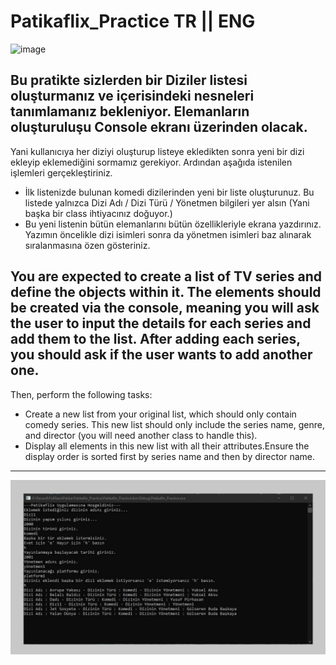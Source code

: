 # Patikaflix_Practice TR || ENG

![image](https://github.com/user-attachments/assets/6b596d6d-5594-4984-a22d-af890b9bc666)

## Bu pratikte sizlerden bir Diziler listesi oluşturmanız ve içerisindeki nesneleri tanımlamanız bekleniyor. Elemanların oluşturuluşu Console ekranı üzerinden olacak.
Yani kullanıcıya her diziyi oluşturup listeye ekledikten sonra yeni bir dizi ekleyip eklemediğini sormamız gerekiyor.
Ardından aşağıda istenilen işlemleri gerçekleştiriniz.
- İlk listenizde bulunan komedi dizilerinden yeni bir liste oluşturunuz. Bu listede yalnızca Dizi Adı / Dizi Türü / Yönetmen bilgileri yer alsın (Yani başka bir class ihtiyacınız doğuyor.)
- Bu yeni listenin bütün elemanlarını bütün özellikleriyle ekrana yazdırınız. Yazımın öncelikle dizi isimleri sonra da yönetmen isimleri baz alınarak sıralanmasına özen gösteriniz.

## You are expected to create a list of TV series and define the objects within it. The elements should be created via the console, meaning you will ask the user to input the details for each series and add them to the list. After adding each series, you should ask if the user wants to add another one.
Then, perform the following tasks:
- Create a new list from your original list, which should only contain comedy series. This new list should only include the series name, genre, and director (you will need another class to handle this).
- Display all elements in this new list with all their attributes.Ensure the display order is sorted first by series name and then by director name.

---

![image](https://github.com/NihatNadir/Patikaflix_Practice/blob/master/Patikaflix.jpg)

  
